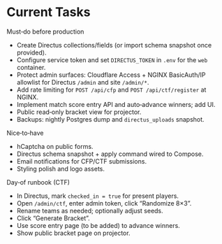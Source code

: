 # Current Tasks

Must‑do before production
- Create Directus collections/fields (or import schema snapshot once provided).
- Configure service token and set `DIRECTUS_TOKEN` in `.env` for the `web` container.
- Protect admin surfaces: Cloudflare Access + NGINX BasicAuth/IP allowlist for Directus `/admin` and site `/admin/*`.
- Add rate limiting for `POST /api/cfp` and `POST /api/ctf/register` at NGINX.
- Implement match score entry API and auto‑advance winners; add UI.
- Public read‑only bracket view for projector.
- Backups: nightly Postgres dump and `directus_uploads` snapshot.

Nice‑to‑have
- hCaptcha on public forms.
- Directus schema snapshot + apply command wired to Compose.
- Email notifications for CFP/CTF submissions.
- Styling polish and logo assets.

Day‑of runbook (CTF)
- In Directus, mark `checked_in = true` for present players.
- Open `/admin/ctf`, enter admin token, click “Randomize 8×3”.
- Rename teams as needed; optionally adjust seeds.
- Click “Generate Bracket”.
- Use score entry page (to be added) to advance winners.
- Show public bracket page on projector.

